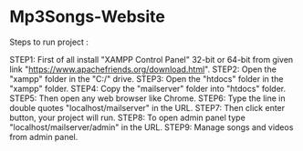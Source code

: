 # Mp3Songs-Website

Steps to run project  :

STEP1: 	First of all install "XAMPP Control Panel" 32-bit or 64-bit from given link "https://www.apachefriends.org/download.html".
STEP2: 	Open the "xampp" folder in the "C:/" drive.
STEP3:	Open the "htdocs" folder in the "xampp" folder.
STEP4:	Copy the "mailserver" folder into "htdocs" folder.
STEP5:	Then open any web browser like Chrome.
STEP6:	Type the line in double quotes "localhost/mailserver" in the URL.
STEP7:	Then click enter button, your project will run.
STEP8:	To open admin panel type "localhost/mailserver/admin" in the URL.
STEP9:	Manage songs and videos from admin panel. 
